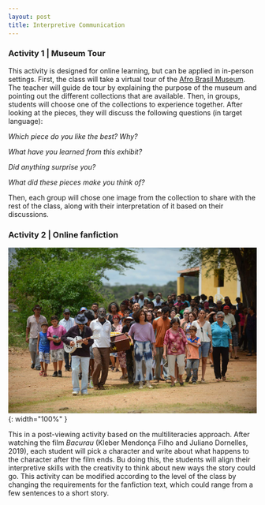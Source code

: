 ```yaml
---
layout: post
title: Interpretive Communication
---
```


### Activity 1 | Museum Tour

This activity is designed for online learning, but can be applied in in-person settings. First, the class will take a virtual tour of the [Afro Brasil Museum](https://artsandculture.google.com/partner/museu-afro-brasil). The teacher will guide de tour by explaining the purpose of the museum and pointing out the different collections that are available. Then, in groups, students will choose one of the collections to experience together. After looking at the pieces, they will discuss the following questions (in target language):

*Which piece do you like the best? Why?*

*What have you learned from this exhibit?* 

*Did anything surprise you?* 

*What did these pieces make you think of?*

Then, each group will chose one image from the collection to share with the rest of the class, along with their interpretation of it based on their discussions.

### Activity 2 | Online fanfiction

![Bacurau.jpg](/assets/bacurau.jpg){: width="100%" }

This in a post-viewing activity based on the multiliteracies approach. After watching the film *Bacurau* (Kleber Mendonça Filho and Juliano Dornelles, 2019), each student will pick a character and write  about what happens to the character after the film ends. Bu doing this, the students will align their interpretive skills with the creativity to think about new ways the story could go. This activity can be modified according to the level of the class by changing the requirements for the fanfiction text, which could range from a few sentences to a short story.